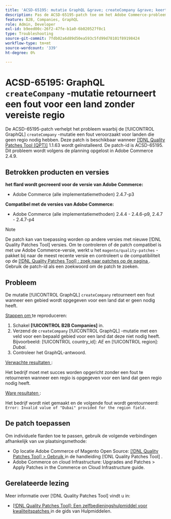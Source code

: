 ```yaml
---
title: 'ACSD-65195: mutatie GraphQL &grave; createCompany &grave; keert een fout voor een land zonder een vereiste regio terug'
description: Pas de ACSD-65195-patch toe om het Adobe Commerce-probleem op te lossen waarbij de GraphQL &grave; createCompany&grave;-mutatie een fout veroorzaakt voor landen die geen regio nodig hebben.
feature: B2B, Companies, GraphQL
role: Admin, Developer
exl-id: b9eed00c-26f2-47fe-b1a0-6b020527f0c1
type: Troubleshooting
source-git-commit: 7fdb02a6d89d50ea593c5fd99d78101f89198424
workflow-type: tm+mt
source-wordcount: '339'
ht-degree: 0%

---
```


# ACSD-65195: GraphQL `createCompany` -mutatie retourneert een fout voor een land zonder vereiste regio

De ACSD-65195-patch verhelpt het probleem waarbij de [!UICONTROL GraphQL] `createCompany` -mutatie een fout veroorzaakt voor landen die geen regio nodig hebben. Deze patch is beschikbaar wanneer [[!DNL Quality Patches Tool (QPT)]](/help/tools/quality-patches-tool/quality-patches-tool-to-self-serve-quality-patches.md) 1.1.63 wordt geïnstalleerd. De patch-id is ACSD-65195. Dit probleem wordt volgens de planning opgelost in Adobe Commerce 2.4.9.

## Betrokken producten en versies

**het flard wordt gecreeerd voor de versie van Adobe Commerce:**

* Adobe Commerce (alle implementatiemethoden) 2.4.7-p3

**Compatibel met de versies van Adobe Commerce:**

* Adobe Commerce (alle implementatiemethoden) 2.4.4 - 2.4.6-p9, 2.4.7 - 2.4.7-p4

>[!NOTE]
>
>De patch kan van toepassing worden op andere versies met nieuwe [!DNL Quality Patches Tool] versies. Om te controleren of de patch compatibel is met uw Adobe Commerce-versie, werkt u het `magento/quality-patches` -pakket bij naar de meest recente versie en controleert u de compatibiliteit op de [[!DNL Quality Patches Tool] : zoek naar patches op de pagina ](https://experienceleague.adobe.com/tools/commerce-quality-patches/index.html?lang=nl-NL) . Gebruik de patch-id als een zoekwoord om de patch te zoeken.

## Probleem

De mutatie [!UICONTROL GraphQL] `createCompany` retourneert een fout wanneer een gebied wordt opgegeven voor een land dat er geen nodig heeft.

<u> Stappen om </u> te reproduceren:

1. Schakel **[!UICONTROL B2B Companies]** in.
1. Verzend de `createCompany` [!UICONTROL GraphQL] -mutatie met een veld voor een bepaald gebied voor een land dat deze niet nodig heeft. Bijvoorbeeld: [!UICONTROL country_id]: *AE* en [!UICONTROL region]: *Dubai*.
1. Controleer het GraphQL-antwoord.

<u> Verwachte resultaten </u>:

Het bedrijf moet met succes worden opgericht zonder een fout te retourneren wanneer een regio is opgegeven voor een land dat geen regio nodig heeft.

<u> Ware resultaten </u>:

Het bedrijf wordt niet gemaakt en de volgende fout wordt geretourneerd:
`Error: Invalid value of "Dubai" provided for the region field.`

## De patch toepassen

Om individuele flarden toe te passen, gebruik de volgende verbindingen afhankelijk van uw plaatsingsmethode:

* Op locatie Adobe Commerce of Magento Open Source: [[!DNL Quality Patches Tool] > Gebruik ](/help/tools/quality-patches-tool/usage.md) in de handleiding [!DNL Quality Patches Tool] .
* Adobe Commerce on cloud Infrastructure: Upgrades and Patches > Apply Patches in the Commerce on Cloud Infrastructure guide.

## Gerelateerde lezing

Meer informatie over [!DNL Quality Patches Tool] vindt u in:

* [[!DNL Quality Patches Tool]: Een zelfbedieningshulpmiddel voor kwaliteitspatches ](/help/tools/quality-patches-tool/quality-patches-tool-to-self-serve-quality-patches.md) in de gids van Hulpmiddelen.
